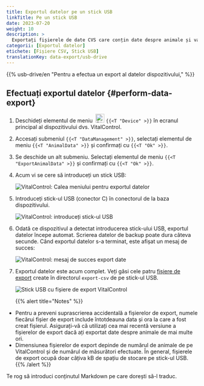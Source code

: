 ```yaml
---
title: Exportul datelor pe un stick USB
linkTitle: Pe un stick USB
date: 2023-07-20
weight: 10
description: >
  Exportați fișierele de date CVS care conțin date despre animale și valori de măsurare stocate pe dispozitivul VitalControl pe un stick USB.
categorii: [Exportul datelor]
etichete: [Fișiere CSV, Stick USB]
translationKey: data-export/usb-drive
---
```

{{% usb-drive/en "Pentru a efectua un export al datelor dispozitivului," %}}

## Efectuați exportul datelor {#perform-data-export}

1. Deschideți elementul de meniu &nbsp;<img src="/icons/device.svg" width="23" align="bottom" alt="Dispozitiv" /> `{{<T "Device" >}}` în ecranul principal al dispozitivului dvs. VitalControl.

2. Accesați submeniul `{{<T "DataManagement" >}}`, selectați elementul de meniu `{{<T "AnimalData" >}}` și confirmați cu `{{<T "Ok" >}}`.

3. Se deschide un alt submeniu. Selectați elementul de meniu `{{<T "ExportAnimalData" >}}` și confirmați cu `{{<T "Ok" >}}`.

4. Acum vi se cere să introduceți un stick USB:

   ![VitalControl: Calea meniului pentru exportul datelor](../images/data-export.png "Invocați exportul datelor")

5. Introduceți stick-ul USB (conector C) în conectorul de la baza dispozitivului.

   ![VitalControl: introduceți stick-ul USB](/images/firmware/update/plug-in-dual-usb-stick.svg "Introduceți stick-ul USB")

6. Odată ce dispozitivul a detectat introducerea stick-ului USB, exportul datelor începe automat. Scrierea datelor de backup poate dura câteva secunde. Când exportul datelor s-a terminat, este afișat un mesaj de succes:

   ![VitalControl: mesaj de succes export date](../images/success-data-export.png "Succes export date")

7. Exportul datelor este acum complet. Veți găsi cele patru [fișiere de export](../export-files/) create în directorul `export-csv` de pe stick-ul USB.

   ![Stick USB cu fișiere de export VitalControl](../images/export-files.png "Fișiere de export pe stick-ul USB")

   {{% alert title="Notes" %}}
  - Pentru a preveni suprascrierea accidentală a fișierelor de export, numele fiecărui fișier de export include întotdeauna data și ora la care a fost creat fișierul. Asigurați-vă că utilizați cea mai recentă versiune a fișierelor de export dacă ați exportat date despre animale de mai multe ori.
  - Dimensiunea fișierelor de export depinde de numărul de animale de pe VitalControl și de numărul de măsurători efectuate. În general, fișierele de export ocupă doar câțiva kB de spațiu de stocare pe stick-ul USB.
   {{% /alert %}}

Te rog să introduci conținutul Markdown pe care dorești să-l traduc.
